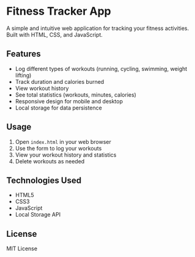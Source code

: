 # Fitness Tracker App

A simple and intuitive web application for tracking your fitness activities. Built with HTML, CSS, and JavaScript.

## Features

- Log different types of workouts (running, cycling, swimming, weight lifting)
- Track duration and calories burned
- View workout history
- See total statistics (workouts, minutes, calories)
- Responsive design for mobile and desktop
- Local storage for data persistence

## Usage

1. Open `index.html` in your web browser
2. Use the form to log your workouts
3. View your workout history and statistics
4. Delete workouts as needed

## Technologies Used

- HTML5
- CSS3
- JavaScript
- Local Storage API

## License

MIT License 